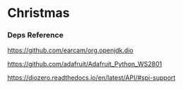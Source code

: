 # Christmas

### Deps Reference

https://github.com/earcam/org.openjdk.dio

https://github.com/adafruit/Adafruit_Python_WS2801

https://diozero.readthedocs.io/en/latest/API/#spi-support
